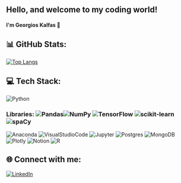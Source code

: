 ## Hello, and welcome to my coding world!
#### I'm Georgios Kalfas 👋

## 📊 GitHub Stats:

[![Top Langs](https://github-readme-stats.vercel.app/api/top-langs/?username=georgekalf&layout=compact)](https://github.com/georgekalf/github-readme-stats)

## 💻 Tech Stack:
![Python](https://img.shields.io/badge/python-3670A0?style=for-the-badge&logo=python&logoColor=ffdd54)
### Libraries: ![Pandas](https://img.shields.io/badge/pandas-%23150458.svg?style=for-the-badge&logo=pandas&logoColor=white)![NumPy](https://img.shields.io/badge/numpy-%23013243.svg?style=for-the-badge&logo=numpy&logoColor=white) ![TensorFlow](https://img.shields.io/badge/TensorFlow-%23FF6F00.svg?style=for-the-badge&logo=TensorFlow&logoColor=white) ![scikit-learn](https://img.shields.io/badge/scikit--learn-%23F7931E.svg?style=for-the-badge&logo=scikit-learn&logoColor=white)![spaCy](https://img.shields.io/badge/spaCy-%2309A3D5.svg?style=for-the-badge&logo=spaCy&logoColor=black)
![Anaconda](https://img.shields.io/badge/Anaconda-%2344A833.svg?style=for-the-badge&logo=anaconda&logoColor=white) ![VisualStudioCode](https://img.shields.io/badge/VSCode-%23007ACC.svg?style=for-the-badge&logo=visualstudiocode&logoColor=white) ![Jupyter](https://img.shields.io/badge/Jupyter-%23F37626.svg?style=for-the-badge&logo=Jupyter&logoColor=white) ![Postgres](https://img.shields.io/badge/postgres-%23316192.svg?style=for-the-badge&logo=postgresql&logoColor=white) ![MongoDB](https://img.shields.io/badge/MongoDB-%234ea94b.svg?style=for-the-badge&logo=mongodb&logoColor=white) ![Plotly](https://img.shields.io/badge/Plotly-%233F4F75.svg?style=for-the-badge&logo=plotly&logoColor=white)   ![Notion](https://img.shields.io/badge/Notion-%23000000.svg?style=for-the-badge&logo=notion&logoColor=white) 
![R](https://img.shields.io/badge/r-%23276DC3.svg?style=for-the-badge&logo=r&logoColor=white) 

## 🌐 Connect with me:
[![LinkedIn](https://img.shields.io/badge/LinkedIn-%230077B5.svg?style=for-the-badge&logo=linkedin&logoColor=white)](https://www.linkedin.com/in/georgios-kalfas/) 

<!--

Here are some ideas to get you started:

- 🔭 I’m currently working on my dissertation for my MSc. in Business Analytics
- 🌱 I’m currently learning ...
- 👯 I’m looking to collaborate on ...
- 🤔 I’m looking for help with ...
- 💬 Ask me about ...
- 📫 How to reach me: ...
- 😄 Pronouns: ...
- ⚡ Fun fact: ...
-->
